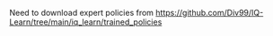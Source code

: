 Need to download expert policies from https://github.com/Div99/IQ-Learn/tree/main/iq_learn/trained_policies
